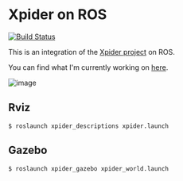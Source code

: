 # Xpider on ROS

[![Build Status](https://travis-ci.org/Minipada/xpider.svg?branch=master)](https://travis-ci.org/Minipada/xpider)

This is an integration of the [Xpider project](xpider.me) on ROS.

You can find what I'm currently working on [here](https://gist.github.com/Minipada/38923c3ade4860000f6346d0734cade4). 



![image](http://res.cloudinary.com/hrscywv4p/image/upload/c_limit,h_9000,w_1200,f_auto,q_90/v1/666328/620_415_2-01_cwuoh9.jpg)



## Rviz

`$ roslaunch xpider_descriptions xpider.launch`



## Gazebo

`$ roslaunch xpider_gazebo xpider_world.launch`

